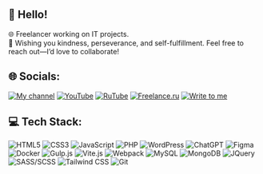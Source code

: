 ## 👋 Hello!

🌐 Freelancer working on IT projects.<br>🌟 Wishing you kindness, perseverance, and self-fulfillment. Feel free to reach out—I’d love to collaborate!

## 🌐 Socials:
[![My channel](https://img.shields.io/badge/Telegram-2CA5E0?style=for-the-badge&logo=telegram&logoColor=white)](https://t.me/CodderDiary) [![YouTube](https://img.shields.io/badge/YouTube-FF0000?style=for-the-badge&logo=youtube&logoColor=white)](https://www.youtube.com/@ArtoymShulyak) [![RuTube](https://img.shields.io/badge/RuTube-000000?style=for-the-badge&logoColor=white)](https://rutube.ru/channel/55940996/) [![Freelance.ru](https://img.shields.io/badge/Freelance.ru-18A303?style=for-the-badge&logoColor=white)](https://freelance.ru/ArtoymShulyak) [![Write to me](https://img.shields.io/badge/Write_to_me-0088CC?style=for-the-badge&logo=telegram&logoColor=white)](https://t.me/ArtoymShulyak)  
 


## 💻 Tech Stack:
![HTML5](https://img.shields.io/badge/html5-%23E34F26.svg?style=for-the-badge&logo=html5&logoColor=white) ![CSS3](https://img.shields.io/badge/css3-%231572B6.svg?style=for-the-badge&logo=css3&logoColor=white) ![JavaScript](https://img.shields.io/badge/javascript-%23323330.svg?style=for-the-badge&logo=javascript&logoColor=%23F7DF1E) ![PHP](https://img.shields.io/badge/php-%23777BB4.svg?style=for-the-badge&logo=php&logoColor=white) ![WordPress](https://img.shields.io/badge/WordPress-%23117AC9.svg?style=for-the-badge&logo=WordPress&logoColor=white) ![ChatGPT](https://img.shields.io/badge/chatGPT-74aa9c?style=for-the-badge&logo=openai&logoColor=white) ![Figma](https://img.shields.io/badge/figma-%23F24E1E.svg?style=for-the-badge&logo=figma&logoColor=white) ![Docker](https://img.shields.io/badge/docker-%230db7ed.svg?style=for-the-badge&logo=docker&logoColor=white) ![Gulp.js](https://img.shields.io/badge/Gulp.js-%23CF4647.svg?style=for-the-badge&logo=gulp&logoColor=white) ![Vite.js](https://img.shields.io/badge/Vite.js-%236A11FF.svg?style=for-the-badge&logo=vite&logoColor=white) ![Webpack](https://img.shields.io/badge/webpack-%238DD6F9.svg?style=for-the-badge&logo=webpack&logoColor=black) ![MySQL](https://img.shields.io/badge/MySQL-%234479A1.svg?style=for-the-badge&logo=mysql&logoColor=white) ![MongoDB](https://img.shields.io/badge/MongoDB-%233F9C47.svg?style=for-the-badge&logo=mongodb&logoColor=white) ![JQuery](https://img.shields.io/badge/jquery-%230769AD.svg?style=for-the-badge&logo=jquery&logoColor=white) ![SASS/SCSS](https://img.shields.io/badge/SASS-%23CC6699.svg?style=for-the-badge&logo=sass&logoColor=white) ![Tailwind CSS](https://img.shields.io/badge/Tailwind_CSS-%2338B2AC.svg?style=for-the-badge&logo=tailwindcss&logoColor=white) ![Git](https://img.shields.io/badge/Git-%23F05032.svg?style=for-the-badge&logo=git&logoColor=white)  








